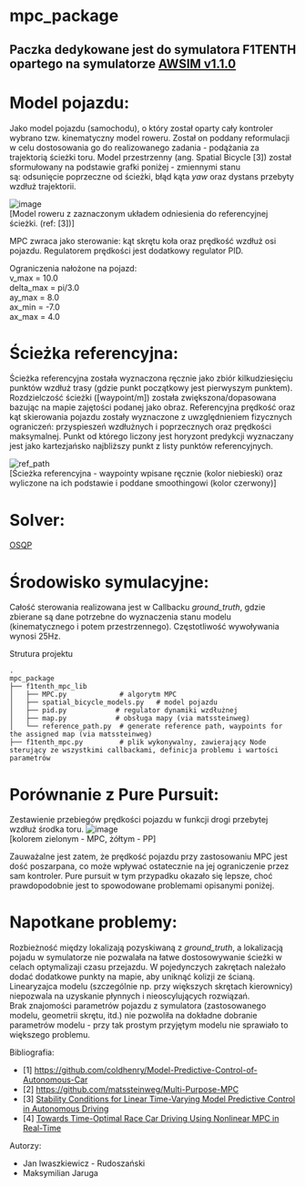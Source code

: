 # mpc_package
## Paczka dedykowane jest do symulatora F1TENTH opartego na symulatorze [AWSIM v1.1.0](https://github.com/PPI-PUT/autoware/tree/f1tenth)

# Model pojazdu:
Jako model pojazdu (samochodu), o który został oparty cały kontroler wybrano tzw. kinematyczny model roweru. Został on poddany reformulacji w celu dostosowania go do realizowanego zadania - podążania za trajektorią ścieżki toru. Model przestrzenny (ang. Spatial Bicycle [3]) został sformułowany na podstawie grafki poniżej - zmiennymi stanu są: odsunięcie poprzeczne od ścieżki, błąd kąta _yaw_ oraz dystans przebyty wzdłuż trajektorii.  

![image](https://github.com/Morgaliel/mpc_package/assets/64833115/711440e3-7635-45a3-bd71-b222e1e3f613)  
[Model roweru z zaznaczonym układem odniesienia do referencyjnej ścieżki. (ref: [3])]  

MPC zwraca jako sterowanie: kąt skrętu koła oraz prędkość wzdłuż osi pojazdu. Regulatorem prędkości jest dodatkowy regulator PID.  

Ograniczenia nałożone na pojazd:  
v_max = 10.0  
delta_max = pi/3.0  
ay_max = 8.0  
ax_min = -7.0  
ax_max = 4.0  

# Ścieżka referencyjna:
Ścieżka referencyjna została wyznaczona ręcznie jako zbiór kilkudziesięciu punktów wzdłuż trasy (gdzie punkt początkowy jest pierwyszym punktem). Rozdzielczość ścieżki ([waypoint/m]) została zwiększona/dopasowana bazując na mapie zajętości podanej jako obraz. Referencyjna prędkość oraz kąt skierowania pojazdu zostały wyznaczone z uwzględnieniem fizycznych ograniczeń: przyspieszeń wzdłużnych i poprzecznych oraz prędkości maksymalnej. Punkt od którego liczony jest horyzont predykcji wyznaczany jest jako kartezjańsko najbliższy punkt z listy punktów referencyjnych.  
  
![ref_path](https://github.com/Morgaliel/mpc_package/assets/58528111/785fafbe-5f87-4164-8448-3ac6220cc9e1)  
[Ścieżka referencyjna - waypointy wpisane ręcznie (kolor niebieski) oraz wyliczone na ich podstawie i poddane smoothingowi (kolor czerwony)]


# Solver:
[OSQP](https://osqp.org/docs/examples/mpc.html)

# Środowisko symulacyjne:
Całość sterowania realizowana jest w Callbacku _ground_truth_, gdzie zbierane są dane potrzebne do wyznaczenia stanu modelu (kinematycznego i potem przestrzennego). Częstotliwość wywoływania wynosi 25Hz.

Strutura projektu
```
.
mpc_package
├── f1tenth_mpc_lib                  
│   ├── MPC.py             # algorytm MPC
│   ├── spatial_bicycle_models.py   # model pojazdu
│   ├── pid.py            # regulator dynamiki wzdłużnej 
│   ├── map.py            # obsługa mapy (via matssteinweg)
│   └── reference_path.py  # generate reference path, waypoints for the assigned map (via matssteinweg)
├── f1tenth_mpc.py         # plik wykonywalny, zawierający Node sterujący ze wszystkimi callbackami, definicja problemu i wartości parametrów                
```

# Porównanie z Pure Pursuit:
Zestawienie przebiegów prędkości pojazdu w funkcji drogi przebytej wzdłuż środka toru.
![image](https://github.com/Morgaliel/mpc_package/assets/64833115/db509c6d-c070-4524-99fe-cf440dc37bcb)  
[kolorem zielonym - MPC, żółtym - PP]  
  
Zauważalne jest zatem, że prędkość pojazdu przy zastosowaniu MPC jest dość poszarpana, co może wpływać ostatecznie na jej ograniczenie przez sam kontroler. Pure pursuit w tym przypadku okazało się lepsze, choć prawdopodobnie jest to spowodowane problemami opisanymi poniżej.

# Napotkane problemy:

Rozbieżność między lokalizają pozyskiwaną z _ground_truth_, a lokalizacją pojadu w symulatorze nie pozwalała na łatwe dostosowywanie ścieżki w celach optymalizaji czasu przejazdu. W pojedynczych zakrętach należało dodać dodatkowe punkty na mapie, aby uniknąć kolizji ze ścianą.  
Linearyzajca modelu (szczególnie np. przy większych skrętach kierownicy) niepozwala na uzyskanie płynnych i nieoscylujących rozwiązań.  
Brak znajomości parametrów pojazdu z symulatora (zastosowanego modelu, geometrii skrętu, itd.) nie pozwoliła na dokładne dobranie parametrów modelu - przy tak prostym przyjętym modelu nie sprawiało to większego problemu.


Bibliografia: 
* [1] https://github.com/coldhenry/Model-Predictive-Control-of-Autonomous-Car
* [2] https://github.com/matssteinweg/Multi-Purpose-MPC
* [3] [Stability Conditions for Linear Time-Varying Model Predictive Control in Autonomous
Driving](http://urn.kb.se/resolve?urn=urn:nbn:se:kth:diva-220576)
* [4] [Towards Time-Optimal Race Car Driving Using Nonlinear MPC in Real-Time](https://www.researchgate.net/profile/Robin_Verschueren/publication/269860931_Towards_Time-Optimal_Race_Car_Driving_Using_Nonlinear_MPC_in_Real-Time/links/56ab66e108aeadd1bdce436b/Towards-Time-Optimal-Race-Car-Driving-Using-Nonlinear-MPC-in-Real-Time.pdf?origin=publication_detail)




Autorzy:
* Jan Iwaszkiewicz - Rudoszański 
* Maksymilian Jaruga

